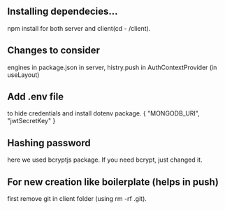 ## Installing dependecies...
npm install for both server and client(cd - /client).

## Changes to consider
engines in package.json in server,
histry.push in AuthContextProvider (in useLayout)

## Add .env file
to hide credentials and install dotenv package.
{
 "MONGODB_URI",
 "jwtSecretKey"
}

## Hashing password
here we used bcryptjs package. If you need bcrypt, just changed it.  

## For new creation like boilerplate (helps in push)
first remove git in client folder (using rm -rf .git).

